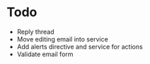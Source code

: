 Todo
====

* Reply thread
* Move editing email into service
* Add alerts directive and service for actions
* Validate email form
